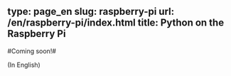 type: page_en
slug: raspberry-pi
url: /en/raspberry-pi/index.html
title: Python on the Raspberry Pi
---

#Coming soon!#

(In English)
